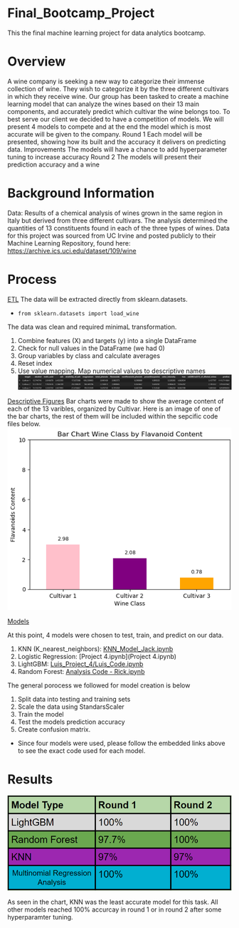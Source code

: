 # Final_Bootcamp_Project
This the final machine learning project for data analytics bootcamp.

# Overview
A wine company is seeking a new way to categorize their immense collection of wine. They wish to categorize it by the three different cultivars in which they receive wine.
Our group has been tasked to create a machine learning model that can analyze the wines based on their 13 main components, and accurately predict which cultivar the wine belongs too. 
To best serve our client we decided to have a competition of models. We will present 4 models to compete and at the end the model which is most accurate will be given to the company.
Round 1
Each model will be presented, showing how its built and the accuracy it delivers on predicting data.
Improvements
The models will have a chance to add hyperparameter tuning to increase accuracy
Round 2
The models will present their prediction accuracy and a wine

# Background Information
Data:
Results of a chemical analysis of wines grown in the same region in Italy but derived from three different cultivars. 
The analysis determined the quantities of 13 constituents found in each of the three types of wines.
Data for this project was sourced from UC Irvine and posted publicly to their Machine Learning Repository, found here: https://archive.ics.uci.edu/dataset/109/wine

# Process
<ins>ETL</ins>
The data will be extracted directly from sklearn.datasets. 
<ul>
  <li><code>from sklearn.datasets import load_wine
</code></li>
</ul>

The data was clean and required minimaL transformation. 
1. Combine features (X) and targets (y) into a single DataFrame
2. Check for null values in the DataFrame (we had 0)
3. Group variables by class and calculate averages
4. Reset index
5. Use value mapping. Map numerical values to descriptive names
 ![Clean Data](images/clean_data.png)


<ins>Descriptive Figures</ins>
Bar charts were made to show the average content of each of the 13 varibles, organized by Cultivar.
Here is an image of one of the bar charts, the rest of them will be included within the sepcific code files below.
![Flavanoid Content](images/flavanoid%20content.png)


<ins>Models</ins>

At this point, 4 models were chosen to test, train, and predict on our data.

1. KNN (K_nearest_neighbors): [KNN_Model_Jack.ipynb](KNN_Model_Jack.ipynb)
2. Logistic Regression: [Project 4.ipynb](Project 4.ipynb)
3. LightGBM: [Luis_Project_4/Luis_Code.ipynb](Luis_Project_4/Luis%27%20Code.ipynb)
4. Random Forest: [Analysis Code - Rick.ipynb](Analysis%20Code%20-%20Rick.ipynb)



The general porocess we followed for model creation is below
1. Split data into testing and training sets
2. Scale the data using StandarsScaler
3. Train the model
4. Test the models prediction accuracy
5. Create confusion matrix.

* Since four models were used, please follow the embedded links above to see the exact code used for each model.


# Results

![Screenshot](images/Screenshot%202024-03-25%20095455.png)


As seen in the chart, KNN was the least accurate model for this task. All other models reached 100% accurcay in round 1 or in round 2 after some hyperparamter tuning.



